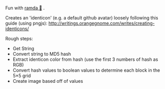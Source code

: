 Fun with [ramda 🐏](http://ramdajs.com/) .

Creates an 'identicon' (e.g. a default github avatar) loosely following this guide (using pngjs):
http://writings.orangegnome.com/writes/creating-identicons/

Rough steps:
* Get String
* Convert string to MD5 hash
* Extract identicon color from hash (use the first 3 numbers of hash as RGB)
* Convert hash values to boolean values to determine each block in the 5×5 grid
* Create image based off of values
